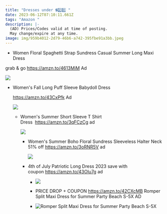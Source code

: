 ```yaml
---
title: "Dresses under 💲2️⃣0️⃣ "
date: 2023-06-12T07:10:11.661Z
tags: "Amazon "
description: |-
  (AD) Prices/Codes valid at time of posting.
  May change/expire at any time.
image: img/959b4012-2d79-46b6-a742-395fbe91a3bb.jpeg
---
```

* Women Floral Spaghetti Strap Sundress Casual Summer Long Maxi Dress

grab & go https://amzn.to/4613MiM Ad 

![](img/2aa16986-8e5e-4862-bfa2-baaf5195200a.jpeg)

* Women's Fall Long Puff Sleeve Babydoll Dress 

  https://amzn.to/43CxPfk Ad

  ![](img/43cb3216-efb5-42eb-a093-cf5893c483c8.jpeg)

  * Women's Summer Short Sleeve T Shirt Dress  <https://amzn.to/3qFCzCg> ad 

    ![](img/3c1e6388-e2ec-4341-ac84-0f75b31d6344.jpeg)

    * Women's Summer Boho Floral Sundress Sleeveless Halter Neck 51% off <https://amzn.to/3oRNR5V> ad 

      ![](img/f8e8381d-80f6-4430-a7c7-c0b624b59f1c.jpeg)
    * 4th of July Patriotic Long Dress 2023 save with coupon <https://amzn.to/43Olu7g> ad  

      * ![](img/badcd861-2dc5-4716-8823-6437e8889fd2.jpeg)
      * PRICE DROP + COUPON
        https://amzn.to/42CXcMB
        Romper Split Maxi Dress for Summer Party Beach S-5X
        AD
      * <!--StartFragment-->

        ![Romper Split Maxi Dress for Summer Party Beach S-5X](https://m.media-amazon.com/images/I/513+W2jbUxL._AC_UX679_.jpg)

        <!--EndFragment-->